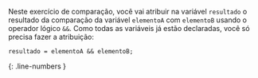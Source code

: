 Neste exercício de comparação, você vai atribuir na variável `resultado` o resultado da comparação da variável `elementoA` com `elementoB` usando o operador lógico `&&`. Como todas as variáveis já estão declaradas, você só precisa fazer a atribuição:

```language-javascript
resultado = elementoA && elementoB;
```
{: .line-numbers }
